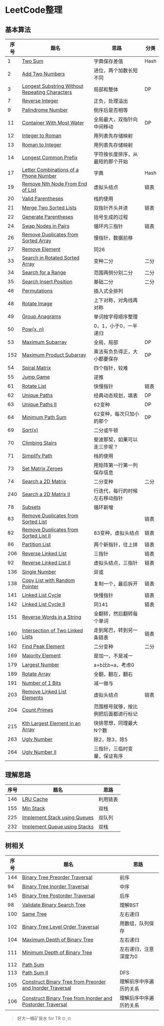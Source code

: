 # LeetCode整理

## 基本算法
| **序号** | **题名** | **思路** | **分类** | 
| --- | --- | --- | --- |
| 1 | [Two Sum](https://leetcode.com/problems/two-sum/) | 字典保存差值 | Hash |
| 2 | [Add Two Numbers](https://leetcode.com/problems/add-two-numbers/) | 进位，两个加数长短不同 | |
| 3 | [Longest Substring Without Repeating Characters](https://leetcode.com/problems/longest-substring-without-repeating-characters/) | 局部和整体 | DP |
| 7 | [Reverse Integer](https://leetcode.com/problems/reverse-integer/) | 正负，处理溢出 | |
| 9 | [Palindrome Number](https://leetcode.com/problems/palindrome-number/) | 倒序后是否相等 | |
| 11 | [Container With Most Water](https://leetcode.com/problems/container-with-most-water/)| 全局最大，双指针向中间移动 | DP |
| 12 | [Integer to Roman](https://leetcode.com/problems/integer-to-roman/) | 用列表先存储映射 | |
| 13 | [Roman to Integer](https://leetcode.com/problems/roman-to-integer/) | 用列表先存储映射 | |
| 14 | [Longest Common Prefix](https://leetcode.com/problems/longest-common-prefix/) | 字符按长度排序，从最短的那个开始 | |
| 17 | [Letter Combinations of a Phone Number](https://leetcode.com/problems/letter-combinations-of-a-phone-number/) | 字典 | Hash |
| 19 | [Remove Nth Node From End of List](https://leetcode.com/problems/remove-nth-node-from-end-of-list/) | 虚拟头结点 | 链表 |
| 20 | [Valid Parentheses](https://leetcode.com/problems/valid-parentheses/) | 栈的使用 |  |
| 21 | [Merge Two Sorted Lists](https://leetcode.com/problems/merge-two-sorted-lists/) | 双指针齐头并进 | 链表 |
| 22 | [Generate Parentheses](https://leetcode.com/problems/generate-parentheses/) | 括号生成的过程 |  |
| 24 | [Swap Nodes in Pairs](https://leetcode.com/problems/swap-nodes-in-pairs/) | 循环内三指针 | 链表 |
| 26 | [Remove Duplicates from Sorted Array](https://leetcode.com/problems/remove-duplicates-from-sorted-array/) | 慢指针，数据前移 |  |
| 27 | [Remove Element](https://leetcode.com/problems/remove-element/) | 同26 |  |
| 33 | [Search in Rotated Sorted Array](https://leetcode.com/problems/search-in-rotated-sorted-array/) | 变种二分 | 二分 |
| 34 | [Search for a Range](https://leetcode.com/problems/search-for-a-range/) | 范围两侧分别二分 | 二分 |
| 35 | [Search Insert Position](https://leetcode.com/problems/search-insert-position/) | 基础二分 | 二分 |
| 46 | [Permutations](https://leetcode.com/problems/permutations/) | 插入式全排列 |  |
| 48 | [Rotate Image](https://leetcode.com/problems/rotate-image/) | 上下对称，对角线再对称 |  |
| 49 | [Group Anagrams](https://leetcode.com/problems/anagrams/) | 单词按字母顺序整理 |  |
| 50 | [Pow(x, n)](https://leetcode.com/problems/powx-n/) | 0，1，小于0，一半递归 |  |
| 53 | [Maximum Subarray](https://leetcode.com/problems/maximum-subarray/) | 全局，局部 | DP |
| 152 | [Maximum Product Subarray](https://leetcode.com/problems/maximum-product-subarray/) | 乘法有负负得正，大小都要保存 | DP |
| 54 | [Spiral Matrix](https://leetcode.com/problems/spiral-matrix/) | 四个指针，较难 |  |
| 55 | [Jump Game](https://leetcode.com/problems/jump-game/) | 逆推 |  |
| 61 | [Rotate List](https://leetcode.com/problems/rotate-list/) | 快慢指针 | 链表 |
| 62 | [Unique Paths](https://leetcode.com/problems/unique-paths/) | 经典动态规划，填表 | DP |
| 63 | [Unique Paths II](https://leetcode.com/problems/unique-paths-ii/) | 62变种 | DP |
| 64 | [Minimum Path Sum](https://leetcode.com/problems/minimum-path-sum/) | 62变种，每次只加小的那个 | DP |
| 69 | [Sqrt(x)](https://leetcode.com/problems/sqrtx/) | 二分或牛顿 |  |
| 70 | [Climbing Stairs](https://leetcode.com/problems/climbing-stairs/) | 斐波那契，如果可以走三步呢？ |  |
| 71 | [Simplify Path](https://leetcode.com/problems/simplify-path/) | 栈的使用 |  |
| 73 | [Set Matrix Zeroes](https://leetcode.com/problems/set-matrix-zeroes/) | 用矩阵第一行第一列保存信息 |  |
| 74 | [Search a 2D Matrix](https://leetcode.com/problems/search-a-2d-matrix/) | 二分变种 | 二分 |
| 240 | [Search a 2D Matrix II](https://leetcode.com/problems/search-a-2d-matrix-ii/) | 行迭代，每行的时候左右移动指针 |  |
| 78 | [Subsets](https://leetcode.com/problems/subsets/) | 循环新增 |  |
| 83 | [Remove Duplicates from Sorted List](https://leetcode.com/problems/remove-duplicates-from-sorted-list/) |  | 链表 |
| 82 | [Remove Duplicates from Sorted List II](https://leetcode.com/problems/remove-duplicates-from-sorted-list-ii/) | 83变种，虚拟头结点 | 链表 |
| 86 | [Partition List](https://leetcode.com/problems/partition-list/) | 两个新指针，往上拼 | 链表 |
| 206 | [Reverse Linked List](https://leetcode.com/problems/reverse-linked-list/) | 三指针 | 链表 |
| 92 | [Reverse Linked List II](https://leetcode.com/problems/reverse-linked-list-ii/) | 虚拟头结点，三指针 | 链表 |
| 136 | [Single Number](https://leetcode.com/problems/single-number/) | 异或 |  |
| 138 | [Copy List with Random Pointer](https://leetcode.com/problems/copy-list-with-random-pointer/) | 复制一个，最后拆开 | 链表 |
| 141 | [Linked List Cycle](https://leetcode.com/problems/linked-list-cycle/) | 快慢指针 | 链表 |
| 142 | [Linked List Cycle II](https://leetcode.com/problems/linked-list-cycle-ii/) | 同141 | 链表 |
| 151 | [Reverse Words in a String](https://leetcode.com/problems/reverse-words-in-a-string/) | 全翻转，然后翻转每个单词 |  |
| 160 | [Intersection of Two Linked Lists](https://leetcode.com/problems/intersection-of-two-linked-lists/) | 走到尾巴，转到另一条链表 | 链表 |
| 162 | [Find Peak Element](https://leetcode.com/problems/find-peak-element/) | 二分变种 | 二分 |
| 169 | [Majority Element](https://leetcode.com/problems/majority-element/) | 是加一，不是减一 |  |
| 179 | [Largest Number](https://leetcode.com/problems/largest-number/) | a+b比b+a，考虑0 |  |
| 189 | [Rotate Array](https://leetcode.com/problems/rotate-array/) | 全翻，翻左，翻右 |  |
| 191 | [Number of 1 Bits](https://leetcode.com/problems/number-of-1-bits/) | 减一做与 |  |
| 203 | [Remove Linked List Elements](https://leetcode.com/problems/remove-linked-list-elements/) | 虚拟头结点 | 链表 |
| 204 | [Count Primes](https://leetcode.com/problems/count-primes/) | 范围根号就够，按比例把后面都进行标记 |  |
| 215 | [Kth Largest Element in an Array](https://leetcode.com/problems/kth-largest-element-in-an-array/) | 快排思想，同理最大N个数 |  |
| 263 | [Ugly Number](https://leetcode.com/problems/ugly-number/) | 除2，除3，除5 |  |
| 264 | [Ugly Number II](https://leetcode.com/problems/ugly-number-ii/) | 三指针，三临时变量，保证有序 |  |


## 理解思路
| **序号** | **题名** | **思路** |
| --- | --- | --- |
| 146 | [LRU Cache](https://leetcode.com/problems/lru-cache/?tab=Description) | 利用链表 |
| 155 | [Min Stack](https://leetcode.com/problems/min-stack/) | 双栈 |
| 225 | [Implement Stack using Queues](https://leetcode.com/problems/implement-stack-using-queues/) | 双队列 |
| 232 | [Implement Queue using Stacks](https://leetcode.com/problems/implement-queue-using-stacks/) | 双栈 |


## 树相关
| **序号** | **题名** | **思路** |
| --- | --- | --- |
| 144 | [Binary Tree Preorder Traversal](https://leetcode.com/problems/binary-tree-preorder-traversal/) | 前序 |
| 94 | [Binary Tree Inorder Traversal](https://leetcode.com/problems/binary-tree-inorder-traversal/) | 中序 |
| 145 | [Binary Tree Postorder Traversal](https://leetcode.com/problems/binary-tree-postorder-traversal/) | 后序 |
| 98 | [Validate Binary Search Tree](https://leetcode.com/problems/validate-binary-search-tree/) | 理解BST |
| 100 | [Same Tree](https://leetcode.com/problems/same-tree/) | 左右递归 |
| 102 | [Binary Tree Level Order Traversal](https://leetcode.com/problems/binary-tree-level-order-traversal/) | 用数组，队列保存 |
| 104 | [Maximum Depth of Binary Tree](https://leetcode.com/problems/maximum-depth-of-binary-tree/) | 左右递归 |
| 111 | [Minimum Depth of Binary Tree](https://leetcode.com/problems/minimum-depth-of-binary-tree/) | 左右递归，注意深度为0 |
| 112 | [Path Sum](https://leetcode.com/problems/path-sum/) |  |
| 113 | [Path Sum II](https://leetcode.com/problems/path-sum-ii/) | DFS |
| 105 | [Construct Binary Tree from Preorder and Inorder Traversal](https://leetcode.com/problems/construct-binary-tree-from-preorder-and-inorder-traversal/) | 理解前序中序遍历的关系 |
| 106 | [Construct Binary Tree from Inorder and Postorder Traversal](https://leetcode.com/problems/construct-binary-tree-from-inorder-and-postorder-traversal/) | 理解后序中序遍历的关系 |


> 好大一桶矿泉水 for TR ⊙ˍ⊙


